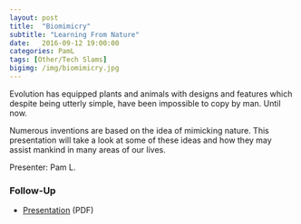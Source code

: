 ```yaml
---
layout: post
title:  "Biomimicry"
subtitle: "Learning From Nature"
date:   2016-09-12 19:00:00
categories: PamL
tags: [Other/Tech Slams]
bigimg: /img/biomimicry.jpg
---
```


Evolution has equipped plants and animals with designs and features which despite being utterly simple, have been impossible to copy by man. Until now.

Numerous inventions are based on the idea of mimicking nature. This presentation will take a look at some of these ideas and how they may assist mankind in many areas of our lives.

Presenter: Pam L.

### Follow-Up

* [Presentation](/assets/present/2016/biomimicry.pdf) (PDF) 
